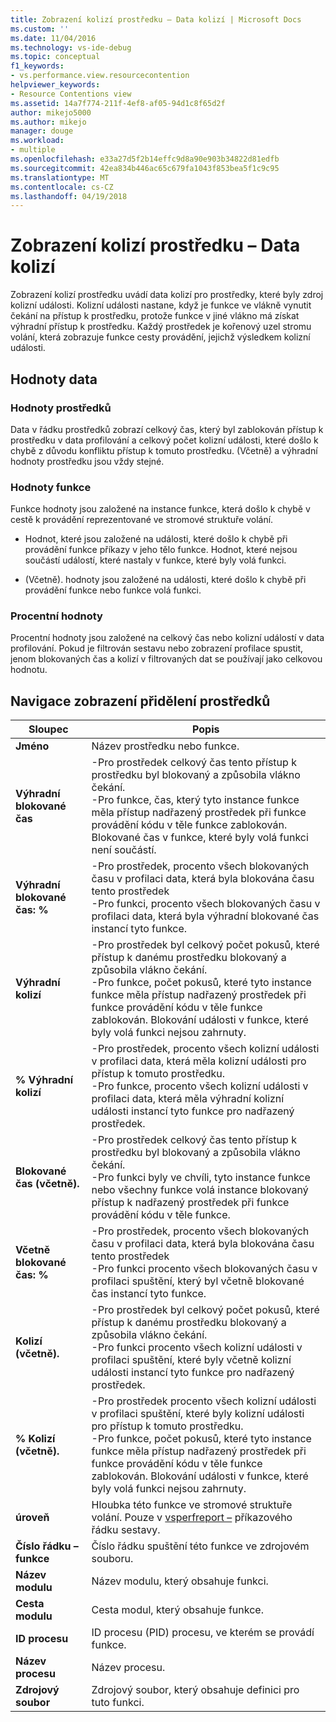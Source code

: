 ```yaml
---
title: Zobrazení kolizí prostředku – Data kolizí | Microsoft Docs
ms.custom: ''
ms.date: 11/04/2016
ms.technology: vs-ide-debug
ms.topic: conceptual
f1_keywords:
- vs.performance.view.resourcecontention
helpviewer_keywords:
- Resource Contentions view
ms.assetid: 14a7f774-211f-4ef8-af05-94d1c8f65d2f
author: mikejo5000
ms.author: mikejo
manager: douge
ms.workload:
- multiple
ms.openlocfilehash: e33a27d5f2b14effc9d8a90e903b34822d81edfb
ms.sourcegitcommit: 42ea834b446ac65c679fa1043f853bea5f1c9c95
ms.translationtype: MT
ms.contentlocale: cs-CZ
ms.lasthandoff: 04/19/2018
---
```

# <a name="resource-contentions-view---contention-data"></a>Zobrazení kolizí prostředku – Data kolizí
Zobrazení kolizí prostředku uvádí data kolizí pro prostředky, které byly zdroj kolizní události. Kolizní události nastane, když je funkce ve vlákně vynutit čekání na přístup k prostředku, protože funkce v jiné vlákno má získat výhradní přístup k prostředku. Každý prostředek je kořenový uzel stromu volání, která zobrazuje funkce cesty provádění, jejichž výsledkem kolizní události.  
  
## <a name="data-values"></a>Hodnoty data  
  
### <a name="resource-values"></a>Hodnoty prostředků  
 Data v řádku prostředků zobrazí celkový čas, který byl zablokován přístup k prostředku v data profilování a celkový počet kolizní události, které došlo k chybě z důvodu konfliktu přístup k tomuto prostředku. (Včetně) a výhradní hodnoty prostředku jsou vždy stejné.  
  
### <a name="function-values"></a>Hodnoty funkce  
 Funkce hodnoty jsou založené na instance funkce, která došlo k chybě v cestě k provádění reprezentované ve stromové struktuře volání.  
  
-   Hodnot, které jsou založené na události, které došlo k chybě při provádění funkce příkazy v jeho tělo funkce. Hodnot, které nejsou součástí událostí, které nastaly v funkce, které byly volá funkci.  
  
-   (Včetně). hodnoty jsou založené na události, které došlo k chybě při provádění funkce nebo funkce volá funkci.  
  
### <a name="percentage-values"></a>Procentní hodnoty  
 Procentní hodnoty jsou založené na celkový čas nebo kolizní událostí v data profilování. Pokud je filtrován sestavu nebo zobrazení profilace spustit, jenom blokovaných čas a kolizí v filtrovaných dat se používají jako celkovou hodnotu.  
  
## <a name="navigating-the-resource-allocation-view"></a>Navigace zobrazení přidělení prostředků  
  
|Sloupec|Popis|  
|------------|-----------------|  
|**Jméno**|Název prostředku nebo funkce.|  
|**Výhradní blokované čas**|-Pro prostředek celkový čas tento přístup k prostředku byl blokovaný a způsobila vlákno čekání.<br />-Pro funkce, čas, který tyto instance funkce měla přístup nadřazený prostředek při funkce provádění kódu v těle funkce zablokován. Blokované čas v funkce, které byly volá funkci není součástí.|  
|**Výhradní blokované čas: %**|-Pro prostředek, procento všech blokovaných času v profilaci data, která byla blokována času tento prostředek<br />-Pro funkci, procento všech blokovaných času v profilaci data, která byla výhradní blokované čas instancí tyto funkce.|  
|**Výhradní kolizí**|-Pro prostředek byl celkový počet pokusů, které přístup k danému prostředku blokovaný a způsobila vlákno čekání.<br />-Pro funkce, počet pokusů, které tyto instance funkce měla přístup nadřazený prostředek při funkce provádění kódu v těle funkce zablokován. Blokování události v funkce, které byly volá funkci nejsou zahrnuty.|  
|**% Výhradní kolizí**|-Pro prostředek, procento všech kolizní události v profilaci data, která měla kolizní události pro přístup k tomuto prostředku.<br />-Pro funkce, procento všech kolizní události v profilaci data, která měla výhradní kolizní události instancí tyto funkce pro nadřazený prostředek.|  
|**Blokované čas (včetně).**|-Pro prostředek celkový čas tento přístup k prostředku byl blokovaný a způsobila vlákno čekání.<br />-Pro funkci byly ve chvíli, tyto instance funkce nebo všechny funkce volá instance blokovaný přístup k nadřazený prostředek při funkce provádění kódu v těle funkce.|  
|**Včetně blokované čas: %**|-Pro prostředek, procento všech blokovaných času v profilaci data, která byla blokována času tento prostředek<br />-Pro funkci procento všech blokovaných času v profilaci spuštění, který byl včetně blokované čas instancí tyto funkce.|  
|**Kolizí (včetně).**|-Pro prostředek byl celkový počet pokusů, které přístup k danému prostředku blokovaný a způsobila vlákno čekání.<br />-Pro funkci procento všech kolizní události v profilaci spuštění, které byly včetně kolizní události instancí tyto funkce pro nadřazený prostředek.|  
|**% Kolizí (včetně).**|-Pro prostředek procento všech kolizní události v profilaci spuštění, které byly kolizní události pro přístup k tomuto prostředku.<br />-Pro funkce, počet pokusů, které tyto instance funkce měla přístup nadřazený prostředek při funkce provádění kódu v těle funkce zablokován. Blokování události v funkce, které byly volá funkci nejsou zahrnuty.|  
|**úroveň**|Hloubka této funkce ve stromové struktuře volání. Pouze v [vsperfreport –](../profiling/vsperfreport.md) příkazového řádku sestavy.|  
|**Číslo řádku – funkce**|Číslo řádku spuštění této funkce ve zdrojovém souboru.|  
|**Název modulu**|Název modulu, který obsahuje funkci.|  
|**Cesta modulu**|Cesta modul, který obsahuje funkce.|  
|**ID procesu**|ID procesu (PID) procesu, ve kterém se provádí funkce.|  
|**Název procesu**|Název procesu.|  
|**Zdrojový soubor**|Zdrojový soubor, který obsahuje definici pro tuto funkci.|